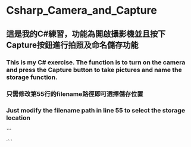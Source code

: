 # Csharp_Camera_and_Capture
## 這是我的C#練習，功能為開啟攝影機並且按下Capture按鈕進行拍照及命名儲存功能
### This is my C# exercise. The function is to turn on the camera and press the Capture button to take pictures and name the storage function.

### 只需修改第55行的filename路徑即可選擇儲存位置
### Just modify the filename path in line 55 to select the storage location

ˋ``
``` string filename = @"C:\Users\rvl224\source\repos\Camera_and_Capture\image\" + textBox1.Text + ".jpg";
ˋ``
